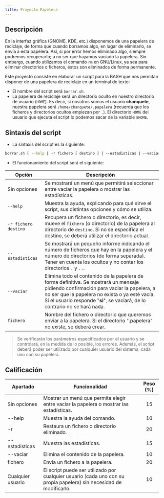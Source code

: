 ```yaml
---
title: Proyecto Papelera
---
```


## Descripción

En la interfaz gráfica (GNOME, KDE, etc.) disponemos de una papelera de reciclaje, de forma que cuando borramos algo, en lugar de eliminarlo, se envía a esta papelera. Así, si por error hemos eliminado algo, siempre podremos recuperarlo; a no ser que hayamos vaciado la papelera. Sin embargo, cuando utilizamos el comando `rm` en GNU/Linux, ya sea para eliminar directorios o ficheros, éstos son eliminados de forma permanente.

Este proyecto consiste en elaborar un script para la BASH que nos permitan disponer de una papelera de reciclaje en un terminal de texto:

* El nombre del script será `borrar.sh`.
* La papelera de reciclaje será un directorio oculto en nuestro directorio de usuario (`HOME`). Es decir, si nosotros somos el usuario **chanquete**, nuestra papelera será `/home/chanquete/.papelera` (recuerda que los ficheros y directorios ocultos empiezan por `.`). El directorio `HOME` del usuario que ejecuta el script lo podemos sacar de la variable `$HOME`.

## Sintaxis del script

* La sintaxis del script es la siguiente:

```bash
borrar.sh [ --help | -r fichero [ destino ] | --estadisticas | --vaciar | fichero ]
```

* El funcionamiento del script será el siguiente:

| Opción               | Descripción                              |
| -------------------- | ---------------------------------------- |
| Sin opciones         | Se mostrará un menú que permitirá seleccionar entre vaciar la papelera o mostrar las estadísticas. |
| `--help`             | Muestra la ayuda, explicando para qué sirve el script, sus distintas opciones y cómo se utiliza. |
| `-r fichero destino` | Recupera un fichero o directorio, es decir, mueve el `fichero` (o directorio) de la papelera al directorio de `destino`. Si no se especifica el destino, se deberá utilizar el directorio actual. |
| `--estadisticas`     | Se mostrará un pequeño informe indicando el número de ficheros que hay en la papelera y el número de directorios (de forma separada). Tener en cuenta los ocultos y no contar los directorios `.` y `..`. |
| `--vaciar`           | Elimina todo el contenido de la papelera de forma definitiva. Se mostrará un mensaje pidiendo confirmación para vaciar la papelera, a no ser que la papelera no exista o ya esté vacía. Si el usuario responde "**si**", se vaciará, de lo contrario no se hará nada. |
| `fichero`            | Nombre del fichero o directorio que queremos enviar a la papelera. Si el directorio ".papelera" no existe, se deberá crear. |

> Se verificarán los parámetros especificados por el usuario y se controlará, en la medida de lo posible, los errores. Además, el script deberá poder ser utilizado por cualquier usuario del sistema, cada uno con su papelera.

## Calificación

| Apartado          | Funcionalidad                            | Peso (%) |
| ----------------- | ---------------------------------------- | :------: |
| Sin opciones      | Mostrar un menú que permita elegir entre vaciar la papelera o mostrar las estadísticas. |    15    |
| --help            | Muestra la ayuda del comando.            |    10    |
| -r                | Restaura un fichero o directorio eliminado. |    20    |
| --estadisticas    | Muestra las estadísticas.                |    15    |
| --vaciar          | Elimina el contenido de la papelera.     |    10    |
| fichero           | Envía un fichero a la papelera.          |    20    |
| Cualquier usuario | El script puede ser utilizado por cualquier usuario (cada uno con su propia papelera) sin necesidad de modificarlo. |    10    |

